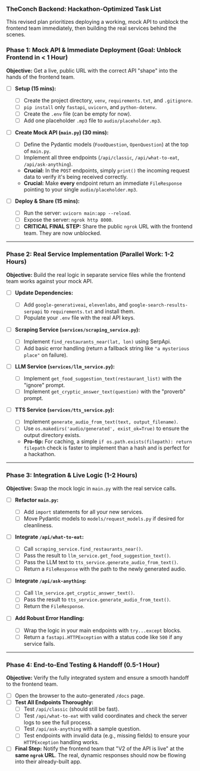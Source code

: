 ### **TheConch Backend: Hackathon-Optimized Task List**

This revised plan prioritizes deploying a working, mock API to unblock the frontend team immediately, then building the real services behind the scenes.

### **Phase 1: Mock API & Immediate Deployment (Goal: Unblock Frontend in < 1 Hour)**

**Objective:** Get a live, public URL with the correct API "shape" into the hands of the frontend team.

- [ ] **Setup (15 mins):**

  - [ ] Create the project directory, `venv`, `requirements.txt`, and `.gitignore`.
  - [ ] `pip install` only `fastapi`, `uvicorn`, and `python-dotenv`.
  - [ ] Create the `.env` file (can be empty for now).
  - [ ] Add one placeholder `.mp3` file to `audio/placeholder.mp3`.

- [ ] **Create Mock API (`main.py`) (30 mins):**

  - [ ] Define the Pydantic models (`FoodQuestion`, `OpenQuestion`) at the top of `main.py`.
  - [ ] Implement all three endpoints (`/api/classic`, `/api/what-to-eat`, `/api/ask-anything`).
  - **Crucial:** In the `POST` endpoints, simply `print()` the incoming request data to verify it's being received correctly.
  - **Crucial:** Make **every** endpoint return an immediate `FileResponse` pointing to your single `audio/placeholder.mp3`.

- [ ] **Deploy & Share (15 mins):**
  - [ ] Run the server: `uvicorn main:app --reload`.
  - [ ] Expose the server: `ngrok http 8000`.
  - [ ] **CRITICAL FINAL STEP:** Share the public `ngrok` URL with the frontend team. They are now unblocked.

---

### **Phase 2: Real Service Implementation (Parallel Work: 1-2 Hours)**

**Objective:** Build the real logic in separate service files while the frontend team works against your mock API.

- [ ] **Update Dependencies:**

  - [ ] Add `google-generativeai`, `elevenlabs`, and `google-search-results-serpapi` to `requirements.txt` and install them.
  - [ ] Populate your `.env` file with the real API keys.

- [ ] **Scraping Service (`services/scraping_service.py`):**

  - [ ] Implement `find_restaurants_near(lat, lon)` using SerpApi.
  - [ ] Add basic error handling (return a fallback string like `"a mysterious place"` on failure).

- [ ] **LLM Service (`services/llm_service.py`):**

  - [ ] Implement `get_food_suggestion_text(restaurant_list)` with the "ignore" prompt.
  - [ ] Implement `get_cryptic_answer_text(question)` with the "proverb" prompt.

- [ ] **TTS Service (`services/tts_service.py`):**
  - [ ] Implement `generate_audio_from_text(text, output_filename)`.
  - [ ] Use `os.makedirs('audio/generated', exist_ok=True)` to ensure the output directory exists.
  - **Pro-tip:** For caching, a simple `if os.path.exists(filepath): return filepath` check is faster to implement than a hash and is perfect for a hackathon.

---

### **Phase 3: Integration & Live Logic (1-2 Hours)**

**Objective:** Swap the mock logic in `main.py` with the real service calls.

- [ ] **Refactor `main.py`:**

  - [ ] Add `import` statements for all your new services.
  - [ ] Move Pydantic models to `models/request_models.py` if desired for cleanliness.

- [ ] **Integrate `/api/what-to-eat`:**

  - [ ] Call `scraping_service.find_restaurants_near()`.
  - [ ] Pass the result to `llm_service.get_food_suggestion_text()`.
  - [ ] Pass the LLM text to `tts_service.generate_audio_from_text()`.
  - [ ] Return a `FileResponse` with the path to the newly generated audio.

- [ ] **Integrate `/api/ask-anything`:**

  - [ ] Call `llm_service.get_cryptic_answer_text()`.
  - [ ] Pass the result to `tts_service.generate_audio_from_text()`.
  - [ ] Return the `FileResponse`.

- [ ] **Add Robust Error Handling:**
  - [ ] Wrap the logic in your main endpoints with `try...except` blocks.
  - [ ] Return a `fastapi.HTTPException` with a status code like `500` if any service fails.

---

### **Phase 4: End-to-End Testing & Handoff (0.5-1 Hour)**

**Objective:** Verify the fully integrated system and ensure a smooth handoff to the frontend team.

- [ ] Open the browser to the auto-generated `/docs` page.
- [ ] **Test All Endpoints Thoroughly:**
  - [ ] Test `/api/classic` (should still be fast).
  - [ ] Test `/api/what-to-eat` with valid coordinates and check the server logs to see the full process.
  - [ ] Test `/api/ask-anything` with a sample question.
  - [ ] Test endpoints with invalid data (e.g., missing fields) to ensure your `HTTPException` handling works.
- [ ] **Final Step:** Notify the frontend team that "V2 of the API is live" at the **same `ngrok` URL**. The real, dynamic responses should now be flowing into their already-built app.
